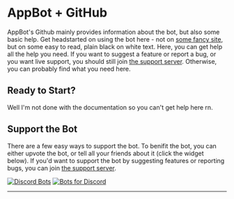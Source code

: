 # AppBot + GitHub

AppBot's Github mainly provides information about the bot, but also some basic help. Get headstarted on using the bot here - not on [some fancy site](https://www.appbot.gq), but on some easy to read, plain black on white text. Here, you can get help all the help you need. If you want to suggest a feature or report a bug, or you want live support, you should still join [the support server](http://discord.gg/u5xGqzh). Otherwise, you can probably find what you need here.

## Ready to Start?
Well I'm not done with the documentation so you can't get help here rn.

## Support the Bot
There are a few easy ways to support the bot. To benifit the bot, you can either upvote the bot, or tell all your friends about it (click the widget below). If you'd want to support the bot by suggesting features or reporting bugs, you can join [the support server](http://discord.gg/u5xGqzh).

[![Discord Bots](https://discordbots.org/api/widget/424817451293736961.svg?topcolor=29B6F6&datacolor=29B6F6&labelcolor=FFFFFF)](https://discordbots.org/bot/424817451293736961)
[![Bots for Discord](https://botsfordiscord.com/api/v1/bots/424817451293736961/embed)](https://botsfordiscord.com/bot/424817451293736961)

------------


